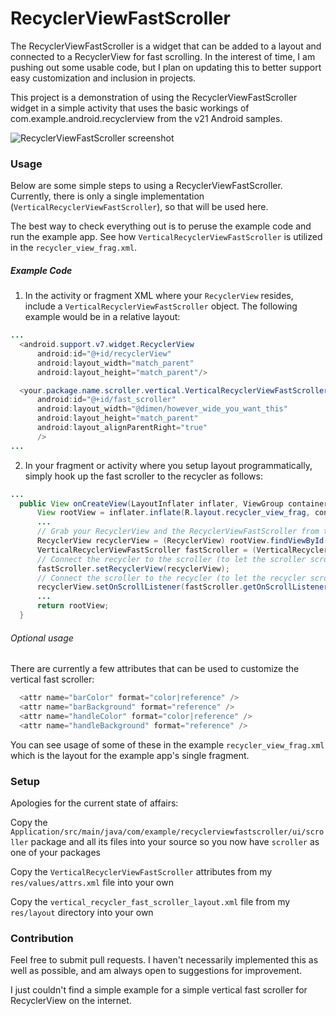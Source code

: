 RecyclerViewFastScroller
===================================

The RecyclerViewFastScroller is a widget that can be added to a layout and connected to a RecyclerView for fast scrolling. In the interest of time, I am pushing out some usable code, but I plan on updating this to better support easy customization and inclusion in projects.

This project is a demonstration of using the RecyclerViewFastScroller widget in a simple activity that uses the basic workings of com.example.android.recyclerview from the v21 Android samples.

![RecyclerViewFastScroller screenshot](http://i.imgur.com/IozUtucl.png)

### Usage

Below are some simple steps to using a RecyclerViewFastScroller. Currently, there is only a single implementation (`VerticalRecyclerViewFastScroller`), so that will be used here.

The best way to check everything out is to peruse the example code and run the example app. See how `VerticalRecyclerViewFastScroller` is utilized in the `recycler_view_frag.xml`.

##### Example Code

1) In the activity or fragment XML where your `RecyclerView` resides, include a `VerticalRecyclerViewFastScroller` object. The following example would be in a relative layout:

```java
...
  <android.support.v7.widget.RecyclerView
      android:id="@+id/recyclerView"
      android:layout_width="match_parent"
      android:layout_height="match_parent"/>

  <your.package.name.scroller.vertical.VerticalRecyclerViewFastScroller
      android:id="@+id/fast_scroller"
      android:layout_width="@dimen/however_wide_you_want_this"
      android:layout_height="match_parent"
      android:layout_alignParentRight="true"
      />
...
```

2) In your fragment or activity where you setup layout programmatically, simply hook up the fast scroller to the recycler as follows:

```java
...
  public View onCreateView(LayoutInflater inflater, ViewGroup container, Bundle savedInstanceState) {
      View rootView = inflater.inflate(R.layout.recycler_view_frag, container, false);
      ...
      // Grab your RecyclerView and the RecyclerViewFastScroller from the layout
      RecyclerView recyclerView = (RecyclerView) rootView.findViewById(R.id.recyclerView);
      VerticalRecyclerViewFastScroller fastScroller = (VerticalRecyclerViewFastScroller) rootView.findViewById(R.id.fast_scroller);
      // Connect the recycler to the scroller (to let the scroller scroll the list)
      fastScroller.setRecyclerView(recyclerView);
      // Connect the scroller to the recycler (to let the recycler scroll the scroller's handle)
      recyclerView.setOnScrollListener(fastScroller.getOnScrollListener());
      ...
      return rootView;
  }
```

###### Optional usage

There are currently a few attributes that can be used to customize the vertical fast scroller:

```java
  <attr name="barColor" format="color|reference" />
  <attr name="barBackground" format="reference" />
  <attr name="handleColor" format="color|reference" />
  <attr name="handleBackground" format="reference" />
```

You can see usage of some of these in the example `recycler_view_frag.xml` which is the layout for the example app's single fragment.

### Setup

Apologies for the current state of affairs:

Copy the `Application/src/main/java/com/example/recyclerviewfastscroller/ui/scroller` package and all its files into your source so you now have `scroller` as one of your packages

Copy the `VerticalRecyclerViewFastScroller` attributes from my `res/values/attrs.xml` file into your own  

Copy the `vertical_recycler_fast_scroller_layout.xml` file from my `res/layout` directory into your own

### Contribution

Feel free to submit pull requests. I haven't necessarily implemented this as well as possible, and am always open to suggestions for improvement.

I just couldn't find a simple example for a simple vertical fast scroller for RecyclerView on the internet.
